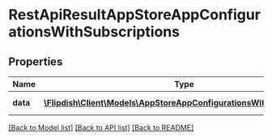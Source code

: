 # RestApiResultAppStoreAppConfigurationsWithSubscriptions

## Properties
Name | Type | Description | Notes
------------ | ------------- | ------------- | -------------
**data** | [**\Flipdish\\Client\Models\AppStoreAppConfigurationsWithSubscriptions**](AppStoreAppConfigurationsWithSubscriptions.md) | Generic data object. | 

[[Back to Model list]](../README.md#documentation-for-models) [[Back to API list]](../README.md#documentation-for-api-endpoints) [[Back to README]](../README.md)


